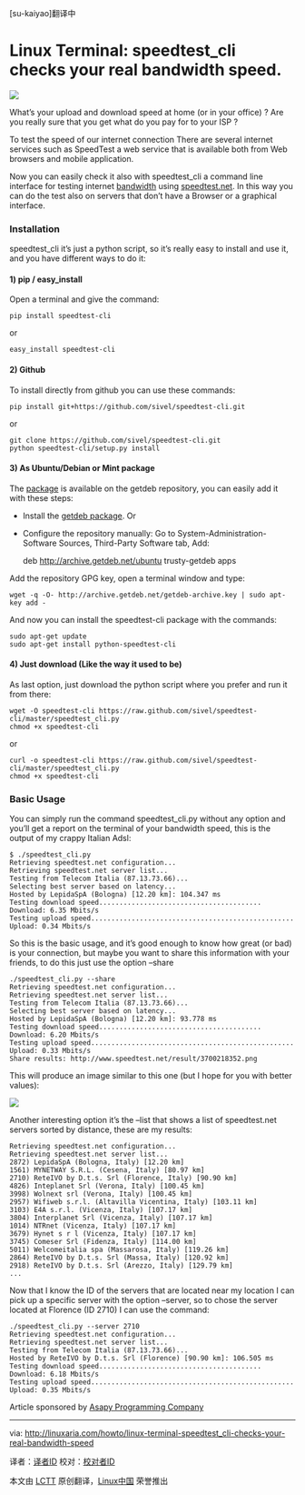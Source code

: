 [su-kaiyao]翻译中

Linux Terminal: speedtest_cli checks your real bandwidth speed.
================================================================================
![](http://www.speedtest.net/result/3700218352.png)

What’s your upload and download speed at home (or in your office) ?
Are you really sure that you get what do you pay for to your ISP ?

To test the speed of our internet connection There are several internet services such as SpeedTest a web service that is available both from Web browsers and mobile application.

Now you can easily check it also with speedtest_cli a command line interface for testing internet [bandwidth][1] using [speedtest.net][2]. In this way you can do the test also on servers that don’t have a Browser or a graphical interface. 

### Installation ###

speedtest_cli it’s just a python script, so it’s really easy to install and use it, and you have different ways to do it:

#### 1) pip / easy_install ####

Open a terminal and give the command:

    pip install speedtest-cli

or

    easy_install speedtest-cli

#### 2) Github ####

To install directly from github you can use these commands:

    pip install git+https://github.com/sivel/speedtest-cli.git

or

    git clone https://github.com/sivel/speedtest-cli.git
    python speedtest-cli/setup.py install

#### 3) As Ubuntu/Debian or Mint package ####

The [package][3] is available on the getdeb repository, you can easily add it with these steps:

- Install the [getdeb package][4].
Or
- Configure the repository manually:
Go to System-Administration-Software Sources, Third-Party Software tab, Add:

    deb http://archive.getdeb.net/ubuntu trusty-getdeb apps

Add the repository GPG key, open a terminal window and type:

    wget -q -O- http://archive.getdeb.net/getdeb-archive.key | sudo apt-key add -

And now you can install the speedtest-cli package with the commands:

    sudo apt-get update
    sudo apt-get install python-speedtest-cli

#### 4) Just download (Like the way it used to be) ####

As last option, just download the python script where you prefer and run it from there:

    wget -O speedtest-cli https://raw.github.com/sivel/speedtest-cli/master/speedtest_cli.py
    chmod +x speedtest-cli

or

    curl -o speedtest-cli https://raw.github.com/sivel/speedtest-cli/master/speedtest_cli.py
    chmod +x speedtest-cli

### Basic Usage ###

You can simply run the command speedtest_cli.py without any option and you’ll get a report on the terminal of your bandwidth speed, this is the output of my crappy Italian Adsl:

    $ ./speedtest_cli.py
    Retrieving speedtest.net configuration...
    Retrieving speedtest.net server list...
    Testing from Telecom Italia (87.13.73.66)...
    Selecting best server based on latency...
    Hosted by LepidaSpA (Bologna) [12.20 km]: 104.347 ms
    Testing download speed........................................
    Download: 6.35 Mbits/s
    Testing upload speed..................................................
    Upload: 0.34 Mbits/s

So this is the basic usage, and it’s good enough to know how great (or bad) is your connection, but maybe you want to share this information with your friends, to do this just use the option –share

    ./speedtest_cli.py --share
    Retrieving speedtest.net configuration...
    Retrieving speedtest.net server list...
    Testing from Telecom Italia (87.13.73.66)...
    Selecting best server based on latency...
    Hosted by LepidaSpA (Bologna) [12.20 km]: 93.778 ms
    Testing download speed........................................
    Download: 6.20 Mbits/s
    Testing upload speed..................................................
    Upload: 0.33 Mbits/s
    Share results: http://www.speedtest.net/result/3700218352.png

This will produce an image similar to this one (but I hope for you with better values): 

![](http://www.speedtest.net/result/3700218352.png)

Another interesting option it’s the –list that shows a list of speedtest.net servers sorted by distance, these are my results:

    Retrieving speedtest.net configuration...
    Retrieving speedtest.net server list...
    2872) LepidaSpA (Bologna, Italy) [12.20 km]
    1561) MYNETWAY S.R.L. (Cesena, Italy) [80.97 km]
    2710) ReteIVO by D.t.s. Srl (Florence, Italy) [90.90 km]
    4826) Inteplanet Srl (Verona, Italy) [100.45 km]
    3998) Wolnext srl (Verona, Italy) [100.45 km]
    2957) Wifiweb s.r.l. (Altavilla Vicentina, Italy) [103.11 km]
    3103) E4A s.r.l. (Vicenza, Italy) [107.17 km]
    3804) Interplanet Srl (Vicenza, Italy) [107.17 km]
    1014) NTRnet (Vicenza, Italy) [107.17 km]
    3679) Hynet s r l (Vicenza, Italy) [107.17 km]
    3745) Comeser Srl (Fidenza, Italy) [114.00 km]
    5011) Welcomeitalia spa (Massarosa, Italy) [119.26 km]
    2864) ReteIVO by D.t.s. Srl (Massa, Italy) [120.92 km]
    2918) ReteIVO by D.t.s. Srl (Arezzo, Italy) [129.79 km]
    ...

Now that I know the ID of the servers that are located near my location I can pick up a specific server with the option –server, so to chose the server located at Florence (ID 2710) I can use the command:

    ./speedtest_cli.py --server 2710
    Retrieving speedtest.net configuration...
    Retrieving speedtest.net server list...
    Testing from Telecom Italia (87.13.73.66)...
    Hosted by ReteIVO by D.t.s. Srl (Florence) [90.90 km]: 106.505 ms
    Testing download speed........................................
    Download: 6.18 Mbits/s
    Testing upload speed..................................................
    Upload: 0.35 Mbits/s

Article sponsored by [Asapy Programming Company][5]

--------------------------------------------------------------------------------

via: http://linuxaria.com/howto/linux-terminal-speedtest_cli-checks-your-real-bandwidth-speed

译者：[译者ID](https://github.com/译者ID)
校对：[校对者ID](https://github.com/校对者ID)

本文由 [LCTT](https://github.com/LCTT/TranslateProject) 原创翻译，[Linux中国](http://linux.cn/) 荣誉推出

[1]:http://linuxaria.com/article/tool-command-line-bandwidth-linux
[2]:http://linuxaria.com/howto/speedtest.net
[3]:http://www.getdeb.net/
[4]:http://archive.getdeb.net/install_deb/getdeb-repository_0.1-1~getdeb1_all.deb
[5]:http://www.asapy.com/
